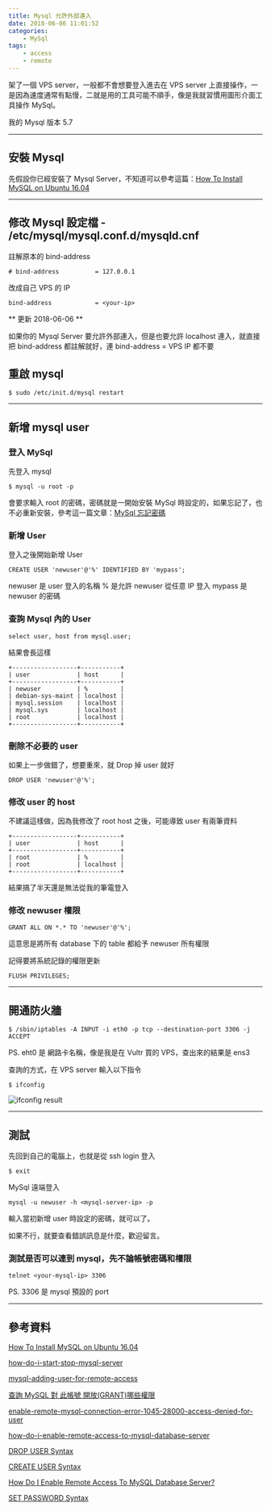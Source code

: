 ```yaml
---
title: Mysql 允許外部連入
date: 2018-06-06 11:01:52
categories:
    - MySql
tags:
    - access
    - remote
---
```


架了一個 VPS server，一般都不會想要登入進去在 VPS server 上直接操作，一是因為速度通常有點慢，二就是用的工具可能不順手，像是我就習慣用圖形介面工具操作 MySql。

我的 Mysql 版本 5.7

<!--more-->

---

## 安裝 Mysql

先假設你已經安裝了 Mysql Server，不知道可以參考這篇：[How To Install MySQL on Ubuntu 16.04](https://www.digitalocean.com/community/tutorials/how-to-install-mysql-on-ubuntu-16-04)

---

## 修改 Mysql 設定檔 - /etc/mysql/mysql.conf.d/mysqld.cnf

註解原本的 bind-address
```
# bind-address          = 127.0.0.1
```

改成自己 VPS 的 IP

```
bind-address            = <your-ip>
```

** 更新 2018-06-06 **

如果你的 Mysql Server 要允許外部連入，但是也要允許 localhost 連入，就直接把 bind-address 都註解就好，連 bind-address = VPS IP 都不要

## 重啟 mysql

```
$ sudo /etc/init.d/mysql restart
```

---

## 新增 mysql user

### 登入 MySql

先登入 mysql 

```
$ mysql -u root -p
```

會要求輸入 root 的密碼，密碼就是一開始安裝 MySql 時設定的，如果忘記了，也不必重新安裝，參考這一篇文章：[MySql 忘記密碼](https://contemplator.github.io/blog/2017/12/14/MySql-%E5%BF%98%E8%A8%98%E5%AF%86%E7%A2%BC/)

### 新增 User

登入之後開始新增 User

```
CREATE USER 'newuser'@'%' IDENTIFIED BY 'mypass';
```

newuser 是 user 登入的名稱
% 是允許 newuser 從任意 IP 登入
mypass 是 newuser 的密碼

### 查詢 Mysql 內的 User

```
select user, host from mysql.user;
```

結果會長這樣

```
+------------------+-----------+
| user             | host      |
+------------------+-----------+
| newuser          | %         |
| debian-sys-maint | localhost |
| mysql.session    | localhost |
| mysql.sys        | localhost |
| root             | localhost |
+------------------+-----------+
```

### 刪除不必要的 user

如果上一步做錯了，想要重來，就 Drop 掉 user 就好

```
DROP USER 'newuser'@'%';
```

### 修改 user 的 host

不建議這樣做，因為我修改了 root host 之後，可能導致 user 有兩筆資料

```
+------------------+-----------+
| user             | host      |
+------------------+-----------+
| root             | %         |
| root             | localhost |
+------------------+-----------+
```

結果搞了半天還是無法從我的筆電登入

### 修改 newuser 權限

```
GRANT ALL ON *.* TO 'newuser'@'%';
```

這意思是將所有 database 下的 table 都給予 newuser 所有權限

記得要將系統記錄的權限更新

```
FLUSH PRIVILEGES;
```

---

## 開通防火牆

```
$ /sbin/iptables -A INPUT -i eth0 -p tcp --destination-port 3306 -j ACCEPT
```

PS. eht0 是 網路卡名稱，像是我是在 Vultr 買的 VPS，查出來的結果是 ens3

查詢的方式，在 VPS server 輸入以下指令

```
$ ifconfig
```

![ifconfig result](/blog/images/ifconfig_result.pns)

---

## 測試

先回到自己的電腦上，也就是從 ssh login 登入

```
$ exit
```

MySql 遠端登入

```
mysql -u newuser -h <mysql-server-ip> -p
```

輸入當初新增 user 時設定的密碼，就可以了。

如果不行，就要查看錯誤訊息是什麼，歡迎留言。

### 測試是否可以連到 mysql，先不論帳號密碼和權限

```
telnet <your-mysql-ip> 3306
```

PS. 3306 是 mysql 預設的 port

---

## 參考資料

[How To Install MySQL on Ubuntu 16.04](https://www.digitalocean.com/community/tutorials/how-to-install-mysql-on-ubuntu-16-04)

[how-do-i-start-stop-mysql-server](https://askubuntu.com/questions/82374/how-do-i-start-stop-mysql-server)

[mysql-adding-user-for-remote-access](https://stackoverflow.com/questions/16287559/mysql-adding-user-for-remote-access)

[查詢 MySQL 對 此帳號 開放(GRANT)哪些權限](https://blog.longwin.com.tw/2009/06/query-mysql-show-grant-permission-2009/)

[enable-remote-mysql-connection-error-1045-28000-access-denied-for-user](https://stackoverflow.com/questions/8380797/enable-remote-mysql-connection-error-1045-28000-access-denied-for-user)

[how-do-i-enable-remote-access-to-mysql-database-server](https://www.cyberciti.biz/tips/how-do-i-enable-remote-access-to-mysql-database-server.html)

[DROP USER Syntax](https://dev.mysql.com/doc/refman/8.0/en/drop-user.html)

[CREATE USER Syntax](https://dev.mysql.com/doc/refman/8.0/en/create-user.html)

[How Do I Enable Remote Access To MySQL Database Server?](https://www.cyberciti.biz/tips/how-do-i-enable-remote-access-to-mysql-database-server.html)

[SET PASSWORD Syntax](https://dev.mysql.com/doc/refman/8.0/en/set-password.html)